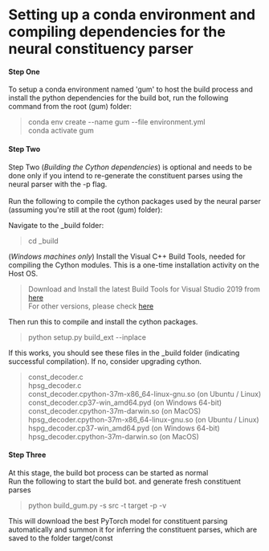 # Setting up a conda environment and compiling dependencies for the neural constituency parser

#### Step One
To setup a conda environment named 'gum' to host the build process and install the python dependencies for the build bot, run the following command from the root (gum) folder: 
> conda env create --name gum --file environment.yml <br/>
> conda activate gum

#### Step Two
Step Two (*Building the Cython dependencies*) is optional and needs to be done only if you intend to re-generate the constituent parses using the neural parser with the -p flag. <br/> <br/>
Run the following to compile the cython packages used by the neural parser (assuming you're still at the root (gum) folder):
 
Navigate to the _build folder:
> cd _build

(*Windows machines only*) Install the Visual C++ Build Tools, needed for compiling the Cython modules. This is a one-time installation activity on the Host OS.
> Download and Install the latest Build Tools for Visual Studio 2019 from [here](https://visualstudio.microsoft.com/downloads/#build-tools-for-visual-studio-2019) <br />
> For other versions, please check [here](https://visualstudio.microsoft.com/visual-cpp-build-tools/)

Then run this to compile and install the cython packages. 
>  python setup.py build_ext --inplace

If this works, you should see these files in the _build folder (indicating successful compilation). If no, consider upgrading cython. 

> const_decoder.c <br/> 
> hpsg_decoder.c <br/>
> const_decoder.cpython-37m-x86_64-linux-gnu.so (on Ubuntu / Linux) <br/>
> const_decoder.cp37-win_amd64.pyd (on Windows 64-bit) <br/>
> const_decoder.cpython-37m-darwin.so (on MacOS) <br/>
> hpsg_decoder.cpython-37m-x86_64-linux-gnu.so (on Ubuntu / Linux) <br/>
> hspg_decoder.cp37-win_amd64.pyd (on Windows 64-bit) <br/>
> hpsg_decoder.cpython-37m-darwin.so (on MacOS) <br/>

#### Step Three
At this stage, the build bot process can be started as normal<br /> 
Run the following to start the build bot. and generate fresh constituent parses 

> python build_gum.py -s src -t target -p -v

This will download the best PyTorch model for constituent parsing automatically and summon it for inferring the constituent parses, which are saved to the folder target/const 
